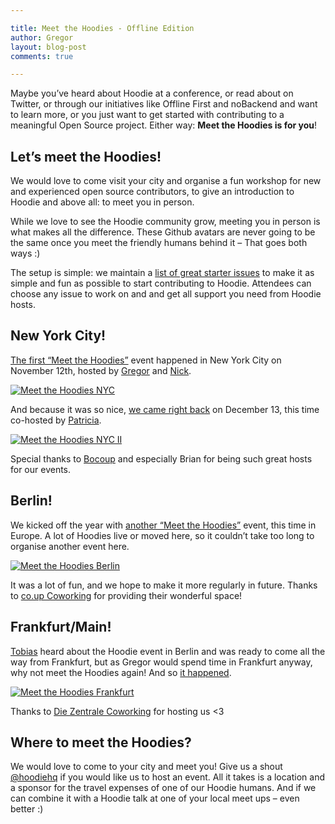```yaml
---

title: Meet the Hoodies - Offline Edition
author: Gregor
layout: blog-post
comments: true

---
```


Maybe you’ve heard about Hoodie at a conference, or read about on Twitter, or through our initiatives like Offline First and noBackend and want to learn more, or you just want to get started with contributing to a meaningful Open Source project. Either way: **Meet the Hoodies is for you**!

## Let’s meet the Hoodies!

We would love to come visit your city and organise a fun workshop for new and experienced open source contributors, to give an introduction to Hoodie and above all: to meet you in person.

While we love to see the Hoodie community grow, meeting you in person is what makes all the difference. These Github avatars are never going to be the same once you meet the friendly humans behind it – That goes both ways :)

The setup is simple: we maintain a [list of great starter issues](http://go.hood.ie/hoodie-starter-issues) to make it as simple and fun as possible to start contributing to Hoodie. Attendees can choose any issue to work on and and get all support you need from Hoodie hosts.

## New York City!

[The first “Meet the Hoodies”](https://ti.to/hoodie/hello-nyc/) event happened in New York City on November 12th, hosted by [Gregor](http://twitter.com/gr2m) and [Nick](http://twitter.com/hipsterbrown).

<a data-flickr-embed="true"  href="https://www.flickr.com/photos/116240988@N08/24146136463/" title="Meet the Hoodies NYC"><img src="https://farm2.staticflickr.com/1657/24146136463_176d3556fb_k.jpg" alt="Meet the Hoodies NYC"></a>

And because it was so nice, [we came right back](https://ti.to/hoodie/hello-nyc-part-2/) on December 13, this time co-hosted by [Patricia](http://twitter.com/patggs).

<a data-flickr-embed="true" data-footer="true"  href="https://www.flickr.com/photos/116240988@N08/24146138643/in/photostream/" title="Meet the Hoodies NYC II"><img src="https://farm2.staticflickr.com/1716/24146138643_8749dc917f_k.jpg" alt="Meet the Hoodies NYC II"></a>

Special thanks to [Bocoup](https://bocoup.com/) and especially Brian for being such great hosts for our events.

## Berlin!

We kicked off the year with [another “Meet the Hoodies”](https://ti.to/hoodie/berlin-meet-the-hoodies/) event, this time in Europe. A lot of Hoodies live or moved here, so it couldn’t take too long to organise another event here.

<a data-flickr-embed="true"  href="https://www.flickr.com/photos/116240988@N08/24679492991/in/photostream/" title="Meet the Hoodies Berlin"><img src="https://farm2.staticflickr.com/1701/24679492991_c316c589d4_b.jpg" alt="Meet the Hoodies Berlin"></a>

It was a lot of fun, and we hope to make it more regularly in future. Thanks to [co.up Coworking](http://co-up.de) for providing their wonderful space!

## Frankfurt/Main!

[Tobias](http://twitter.com/tbaldauf) heard about the Hoodie event in Berlin and was ready to come all the way from Frankfurt, but as Gregor would spend time in Frankfurt anyway, why not meet the Hoodies again! And so [it happened](https://ti.to/hoodie/frankfurt-meet-the-hoodies).

<a data-flickr-embed="true"  href="https://www.flickr.com/photos/116240988@N08/24679493171/in/photostream/" title="Meet the Hoodies Frankfurt"><img src="https://farm2.staticflickr.com/1477/24679493171_7bf0867752_b.jpg" alt="Meet the Hoodies Frankfurt"></a>

Thanks to [Die Zentrale Coworking](https://www.die-zentrale-ffm.de/) for hosting us <3

## Where to meet the Hoodies?

We would love to come to your city and meet you! Give us a shout [@hoodiehq](http://twitter.com/hoodiehq) if you would like us to host an event. All it takes is a location and a sponsor for the travel expenses of one of our Hoodie humans. And if we can combine it with a Hoodie talk at one of your local meet ups – even better :)
